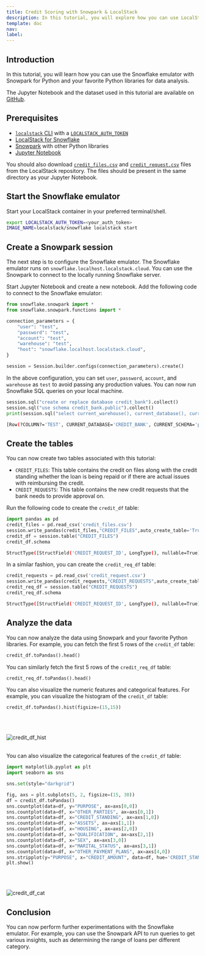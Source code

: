 ```yaml
---
title: Credit Scoring with Snowpark & LocalStack
description: In this tutorial, you will explore how you can use LocalStack for Snowflake with Snowpark for data analysis and visualization.
template: doc
nav: 
label: 
---
```


## Introduction

In this tutorial, you will learn how you can use the Snowflake emulator with Snowpark for Python and your favorite Python libraries for data analysis.

The Jupyter Notebook and the dataset used in this tutorial are available on [GitHub](https://github.com/localstack-samples/localstack-snowflake-samples/tree/main/credit-scoring-with-snowpark).

## Prerequisites

- [`localstack` CLI](https://docs.localstack.cloud/getting-started/installation/#localstack-cli) with a [`LOCALSTACK_AUTH_TOKEN`](https://docs.localstack.cloud/getting-started/auth-token/)
- [LocalStack for Snowflake](/snowflake/getting-started/)
- [Snowpark](/snowflake/integrations/snowpark) with other Python libraries
- [Jupyter Notebook](https://jupyter.org/install#jupyter-notebook)

You should also download [`credit_files.csv`](https://github.com/localstack-samples/localstack-snowflake-samples/blob/main/credit-scoring-with-snowpark/credit_files.csv) and [`credit_request.csv`](https://github.com/localstack-samples/localstack-snowflake-samples/blob/main/credit-scoring-with-snowpark/credit_request.csv) files from the LocalStack repository. The files should be present in the same directory as your Jupyter Notebook.

## Start the Snowflake emulator

Start your LocalStack container in your preferred terminal/shell.

```bash
export LOCALSTACK_AUTH_TOKEN=<your_auth_token>
IMAGE_NAME=localstack/snowflake localstack start
```

## Create a Snowpark session

The next step is to configure the Snowflake emulator. The Snowflake emulator runs on `snowflake.localhost.localstack.cloud`. You can use the Snowpark to connect to the locally running Snowflake server.

Start Jupyter Notebook and create a new notebook. Add the following code to connect to the Snowflake emulator:

```python
from snowflake.snowpark import *
from snowflake.snowpark.functions import *

connection_parameters = {
    "user": "test",
    "password": "test",
    "account": "test",
    "warehouse": "test",
    "host": "snowflake.localhost.localstack.cloud",
}

session = Session.builder.configs(connection_parameters).create()
```

In the above configuration, you can set  `user`,  `password`,  `account`, and  `warehouse`  as  `test`  to avoid passing any production values. You can now run Snowflake SQL queries on your local machine.

```python
session.sql("create or replace database credit_bank").collect()
session.sql("use schema credit_bank.public").collect()
print(session.sql("select current_warehouse(), current_database(), current_schema(), current_user(), current_role()").collect())
```



```bash 
[Row(?COLUMN?='TEST', CURRENT_DATABASE='CREDIT_BANK', CURRENT_SCHEMA='public', ?COLUMN?='TEST', GET_CURRENT_ROLE='PUBLIC')]
```

## Create the tables

You can now create two tables associated with this tutorial:

-   `CREDIT_FILES`: This table contains the credit on files along with the credit standing whether the loan is being repaid or if there are actual issues with reimbursing the credit.
-   `CREDIT_REQUESTS`: This table contains the new credit requests that the bank needs to provide approval on.

Run the following code to create the `credit_df` table:

```python
import pandas as pd
credit_files = pd.read_csv('credit_files.csv')
session.write_pandas(credit_files,"CREDIT_FILES",auto_create_table='True')
credit_df = session.table("CREDIT_FILES")
credit_df.schema
```



```bash
StructType([StructField('CREDIT_REQUEST_ID', LongType(), nullable=True), StructField('CREDIT_AMOUNT', LongType(), nullable=True), StructField('CREDIT_DURATION', LongType(), nullable=True), StructField('PURPOSE', StringType(), nullable=True), StructField('INSTALLMENT_COMMITMENT', LongType(), nullable=True), StructField('OTHER_PARTIES', StringType(), nullable=True), StructField('CREDIT_STANDING', StringType(), nullable=True), StructField('CREDIT_SCORE', LongType(), nullable=True), StructField('CHECKING_BALANCE', LongType(), nullable=True), StructField('SAVINGS_BALANCE', LongType(), nullable=True), StructField('EXISTING_CREDITS', LongType(), nullable=True), StructField('ASSETS', StringType(), nullable=True), StructField('HOUSING', StringType(), nullable=True), StructField('QUALIFICATION', StringType(), nullable=True), StructField('JOB_HISTORY', LongType(), nullable=True), StructField('AGE', LongType(), nullable=True), StructField('SEX', StringType(), nullable=True), StructField('MARITAL_STATUS', StringType(), nullable=True), StructField('NUM_DEPENDENTS', LongType(), nullable=True), StructField('RESIDENCE_SINCE', LongType(), nullable=True), StructField('OTHER_PAYMENT_PLANS', StringType(), nullable=True)])
```

In a similar fashion, you can create the `credit_req_df` table:

```python
credit_requests = pd.read_csv('credit_request.csv')
session.write_pandas(credit_requests,"CREDIT_REQUESTS",auto_create_table='True')
credit_req_df = session.table("CREDIT_REQUESTS")
credit_req_df.schema
```



```bash
StructType([StructField('CREDIT_REQUEST_ID', LongType(), nullable=True), StructField('CREDIT_AMOUNT', LongType(), nullable=True), StructField('CREDIT_DURATION', LongType(), nullable=True), StructField('PURPOSE', StringType(), nullable=True), StructField('INSTALLMENT_COMMITMENT', LongType(), nullable=True), StructField('OTHER_PARTIES', StringType(), nullable=True), StructField('CREDIT_SCORE', LongType(), nullable=True), StructField('CHECKING_BALANCE', LongType(), nullable=True), StructField('SAVINGS_BALANCE', LongType(), nullable=True), StructField('EXISTING_CREDITS', LongType(), nullable=True), StructField('ASSETS', StringType(), nullable=True), StructField('HOUSING', StringType(), nullable=True), StructField('QUALIFICATION', StringType(), nullable=True), StructField('JOB_HISTORY', LongType(), nullable=True), StructField('AGE', LongType(), nullable=True), StructField('SEX', StringType(), nullable=True), StructField('MARITAL_STATUS', StringType(), nullable=True), StructField('NUM_DEPENDENTS', LongType(), nullable=True), StructField('RESIDENCE_SINCE', LongType(), nullable=True), StructField('OTHER_PAYMENT_PLANS', StringType(), nullable=True)])
```

## Analyze the data

You can now analyze the data using Snowpark and your favorite Python libraries. For example, you can fetch the first 5 rows of the `credit_df` table:

```python
credit_df.toPandas().head()
```

You can similarly fetch the first 5 rows of the `credit_req_df` table:

```python
credit_req_df.toPandas().head()
```

You can also visualize the numeric features and categorical features. For example, you can visualize the histogram of the `credit_df` table:

```python
credit_df.toPandas().hist(figsize=(15,15))
```


<br><br>

![credit_df_hist](/images/snowflake/credit_df_hist.png)
<br><br>

You can also visualize the categorical features of the `credit_df` table:

```python
import matplotlib.pyplot as plt
import seaborn as sns

sns.set(style="darkgrid")

fig, axs = plt.subplots(5, 2, figsize=(15, 30))
df = credit_df.toPandas()
sns.countplot(data=df, y="PURPOSE", ax=axs[0,0])
sns.countplot(data=df, x="OTHER_PARTIES", ax=axs[0,1])
sns.countplot(data=df, x="CREDIT_STANDING", ax=axs[1,0])
sns.countplot(data=df, x="ASSETS", ax=axs[1,1])
sns.countplot(data=df, x="HOUSING", ax=axs[2,0])
sns.countplot(data=df, x="QUALIFICATION", ax=axs[2,1])
sns.countplot(data=df, x="SEX", ax=axs[3,0])
sns.countplot(data=df, x="MARITAL_STATUS", ax=axs[3,1])
sns.countplot(data=df, x="OTHER_PAYMENT_PLANS", ax=axs[4,0])
sns.stripplot(y="PURPOSE", x="CREDIT_AMOUNT", data=df, hue='CREDIT_STANDING', jitter=True, ax=axs[4,1])
plt.show()
```


<br><br>

![credit_df_cat](/images/snowflake/credit_df_cat.png)

## Conclusion

You can now perform further experimentations with the Snowflake emulator. For example, you can use the Snowpark API to run queries to get various insights, such as determining the range of loans per different category.
